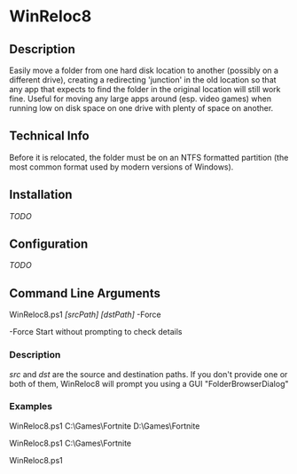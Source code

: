 # WinReloc8

## Description

Easily move a folder from one hard disk location to another (possibly on a
different drive), creating a redirecting 'junction' in the old location so that
any app that expects to find the folder in the original location will still
work fine. Useful for moving any large apps around (esp. video games)
when running low on disk space on one drive with plenty of space on another.

## Technical Info

Before it is relocated, the folder must be on an NTFS formatted partition (the most common format used by modern versions of Windows).

## Installation

_TODO_

## Configuration

_TODO_

## Command Line Arguments

WinReloc8.ps1 _[srcPath]_ _[dstPath]_  -Force

-Force
   Start without prompting to check details


### Description

_src_ and _dst_ are the source and destination paths. If you don't provide one
or both of them, WinReloc8 will prompt you using a GUI "FolderBrowserDialog"

### Examples

WinReloc8.ps1 C:\Games\Fortnite D:\Games\Fortnite

WinReloc8.ps1 C:\Games\Fortnite

WinReloc8.ps1

